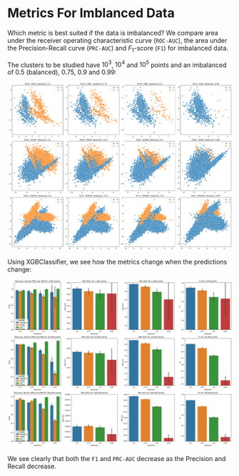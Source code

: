 # Metrics For Imblanced Data

Which metric is best suited if the data is imbalanced? We compare area under the receiver operating characteristic curve (`ROC-AUC`), the area under the Precision-Recall curve (`PRC-AUC`) and $F_1$-score (`F1`) for imbalanced data.

The clusters to be studied have $10^3$, $10^4$ and $10^5$ points and an imbalanced of $0.5$ (balanced), $0.75$, $0.9$ and $0.99$:

![Clusters](https://github.com/israeliano/Metrics-For-Imblanced-Data/blob/main/clusters.png)

Using XGBClassifier, we see how the metrics change when the predictions change:

![Metrics Behaviour](https://github.com/israeliano/Metrics-For-Imblanced-Data/blob/main/metrics.png)

We see clearly that both the `F1` and `PRC-AUC` decrease as the Precision and Recall decrease.
